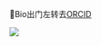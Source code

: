 🤔Bio出门左转去[ORCID](https://orcid.org/0000-0002-2082-5363)


<p>
<img align="center" src="https://github-readme-stats.vercel.app/api?username=DANNHIROAKI&show_icons=true&theme=radical"/>
</p>
